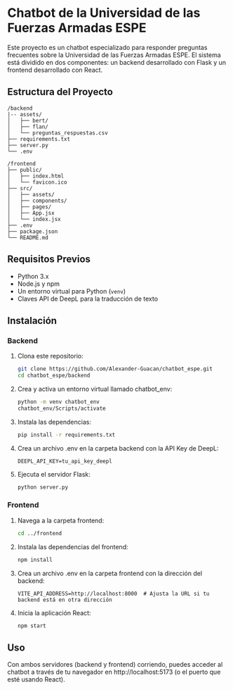 # Chatbot de la Universidad de las Fuerzas Armadas ESPE

Este proyecto es un chatbot especializado para responder preguntas frecuentes sobre la Universidad de las Fuerzas Armadas ESPE. El sistema está dividido en dos componentes: un backend desarrollado con Flask y un frontend desarrollado con React.

## Estructura del Proyecto

```plaintext
/backend
|-- assets/
│   ├── bert/
│   ├── flan/
│   └── preguntas_respuestas.csv
├── requirements.txt
├── server.py
└── .env

/frontend
├── public/
│   ├── index.html
│   └── favicon.ico
├── src/
│   ├── assets/
│   ├── components/
│   ├── pages/
│   ├── App.jsx
│   └── index.jsx
├── .env
├── package.json
└── README.md
```

## Requisitos Previos

- Python 3.x
- Node.js y npm
- Un entorno virtual para Python (`venv`)
- Claves API de DeepL para la traducción de texto

## Instalación

### Backend

1. Clona este repositorio:

    ```bash
    git clone https://github.com/Alexander-Guacan/chatbot_espe.git
    cd chatbot_espe/backend
    ```

2. Crea y activa un entorno virtual llamado chatbot_env:

    ```bash
    python -m venv chatbot_env
    chatbot_env/Scripts/activate
    ```

3. Instala las dependencias:

    ```bash
    pip install -r requirements.txt
    ```

4. Crea un archivo .env en la carpeta backend con la API Key de DeepL:

    ```plaintext
    DEEPL_API_KEY=tu_api_key_deepl
    ```

5. Ejecuta el servidor Flask:

    ```bash
    python server.py
    ```

### Frontend

1. Navega a la carpeta frontend:

    ```bash
    cd ../frontend
    ```

2. Instala las dependencias del frontend:

    ```bash
    npm install
    ```

3. Crea un archivo .env en la carpeta frontend con la dirección del backend:

    ```plaintext
    VITE_API_ADDRESS=http://localhost:8000  # Ajusta la URL si tu backend está en otra dirección
    ```

4. Inicia la aplicación React:

    ```bash
    npm start
    ```

## Uso
Con ambos servidores (backend y frontend) corriendo, puedes acceder al chatbot a través de tu navegador en http://localhost:5173 (o el puerto que esté usando React).
